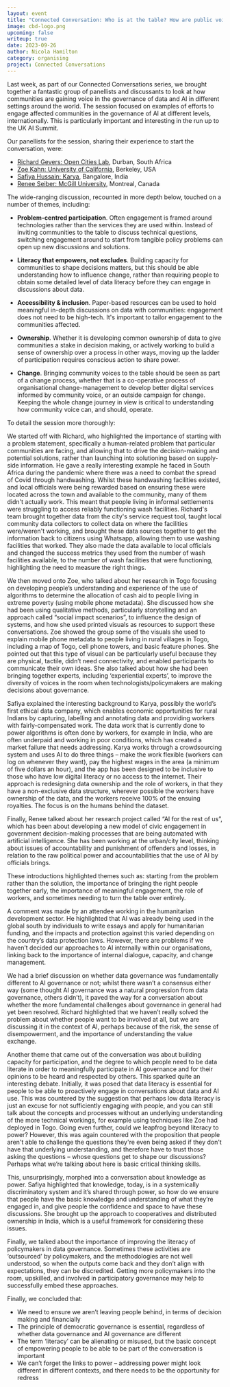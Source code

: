 ```yaml
---
layout: event
title: "Connected Conversation: Who is at the table? How are public voices currently heard in the governance of data and AI?"
image: cbd-logo.png
upcoming: false
writeup: true
date: 2023-09-26
author: Nicola Hamilton
category: organising
project: Connected Conversations
---
```


Last week, as part of our Connected Conversations series, we brought together a fantastic group of panellists and discussants to look at how communities are gaining voice in the governance of data and AI in different settings around the world. The session focused on examples of efforts to engage affected communities in the governance of AI at different levels, internationally. This is particularly important and interesting in the run up to the UK AI Summit.

Our panellists for the session, sharing their experience to start the conversation, were:
* [Richard Gevers: Open Cities Lab](https://www.opencitieslab.org/about), Durban, South Africa
* [Zoe Kahn: University of California](https://www.ischool.berkeley.edu/people/zoe-kahn), Berkeley, USA
* [Safiya Hussain: Karya](https://www.karya.in/about.html), Bangalore, India
* [Renee Seiber: McGill University](https://www.mcgill.ca/geography/people-0/sieber), Montreal, Canada

The wide-ranging discussion, recounted in more depth below, touched on a number of themes, including:
* **Problem-centred participation**. Often engagement is framed around technologies rather than the services they are used within. Instead of inviting communities to the table to discuss technical questions, switching engagement around to start from tangible policy problems can open up new discussions and solutions.

* **Literacy that empowers, not excludes**. Building capacity for communities to shape decisions matters, but this should be able understanding how to influence change, rather than requiring people to obtain some detailed level of data literacy before they can engage in discussions about data.

* **Accessibility & inclusion**. Paper-based resources can be used to hold meaningful in-depth discussions on data with communities: engagement does not need to be high-tech. It's important to tailor engagement to the communities affected.

* **Ownership**. Whether it is developing common ownership of data to give communities a stake in decision making, or actively working to build a sense of ownership over a process in other ways, moving up the ladder of participation requires conscious action to share power.

* **Change**. Bringing community voices to the table should be seen as part of a change process, whether that is a co-operative process of organisational change-management to develop better digital services informed by community voice, or an outside campaign for change. Keeping the whole change journey in view is critical to understanding how community voice can, and should, operate.

To detail the session more thoroughly:

We started off with Richard, who highlighted the importance of starting with a problem statement, specifically a human-related problem that particular communities are facing, and allowing that to drive the decision-making and potential solutions, rather than launching into solutioning based on supply-side information. He gave a really interesting example he faced in South Africa during the pandemic where there was a need to combat the spread of Covid through handwashing. Whilst these handwashing facilities existed, and local officials were being rewarded based on ensuring these were located across the town and available to the community, many of them didn't actually work. This meant that people living in informal settlements were struggling to access reliably functioning wash facilities. Richard's team brought together data from the city's service request tool, taught local community data collectors to collect data on where the facilities were/weren't working, and brought these data sources together to get the information back to citizens using Whatsapp, allowing them to use washing facilities that worked. They also made the data available to local officials and changed the success metrics they used from the number of wash facilities available, to the number of wash facilities that were functioning, highlighting the need to measure the right things.

We then moved onto Zoe, who talked about her research in Togo focusing on developing people’s understanding and experience of the use of algorithms to determine the allocation of cash aid to people living in extreme poverty (using mobile phone metadata). She discussed how she had been using qualitative methods, particularly storytelling and an approach called “social impact scenarios”, to influence the design of systems, and how she used printed visuals  as resources to support these conversations. Zoe showed the group some of the visuals she used to explain mobile phone metadata to people living in rural villages in Togo, including a map of Togo, cell phone towers, and basic feature phones. She pointed out that this type of visual can be particularly useful because they are physical, tactile, didn’t need connectivity, and enabled participants to communicate their own ideas. She also talked about how she had been bringing together experts, including ‘experiential experts’, to improve the diversity of voices in the room when technologists/policymakers are making decisions about governance.

Safiya explained the interesting background to Karya, possibly the world’s first ethical data company, which enables economic opportunities for rural Indians by capturing, labelling and annotating data and providing workers with fairly-compensated work. The data work that is currently done to power algorithms is often done by workers, for example in India, who are often underpaid and working in poor conditions, which has created a market failure that needs addressing. Karya works through a crowdsourcing system and uses AI to do three things – make the work flexible (workers can log on whenever they want), pay the highest wages in the area (a minimum of five dollars an hour), and the app has been designed to be inclusive to those who have low digital literacy or no access to the internet. Their approach is redesigning data ownership and the role of workers, in that they have a non-exclusive data structure, wherever possible the workers have ownership of the data, and the workers receive 100% of the ensuing royalties. The focus is on the humans behind the dataset.

Finally, Renee talked about her research project called “AI for the rest of us”, which has been about developing a new model of civic engagement in government decision-making processes that are being automated with artificial intelligence. She has been working at the urban/city level, thinking about issues of accountability and punishment of offenders and losses, in relation to the raw political power and accountabilities that the use of AI by officials brings.

These introductions highlighted themes such as: starting from the problem rather than the solution, the importance of bringing the right people together early, the importance of meaningful engagement, the role of workers, and sometimes needing to turn the table over entirely.

A comment was made by an attendee working in the humanitarian development sector. He highlighted that AI was already being used in the global south by individuals to write essays and apply for humanitarian funding, and the impacts and protection against this varied depending on the country’s data protection laws. However, there are problems if we haven’t decided our approaches to AI internally within our organisations, linking back to the importance of internal dialogue, capacity, and change management.

We had a brief discussion on whether data governance was fundamentally different to AI governance or not; whilst there wasn’t a consensus either way (some thought AI governance was a natural progression from data governance, others didn’t), it paved the way for a conversation about whether the more fundamental challenges about governance in general had yet been resolved. Richard highlighted that we haven’t really solved the problem about whether people want to be involved at all, but we are discussing it in the context of AI, perhaps because of the risk, the sense of disempowerment, and the importance of understanding the value exchange.

Another theme that came out of the conversation was about building capacity for participation, and the degree to which people need to be data literate in order to meaningfully participate in AI governance and for their opinions to be heard and respected by others. This sparked quite an interesting debate. Initially, it was posed that data literacy is essential for people to be able to proactively engage in conversations about data and AI use. This was countered by the suggestion that perhaps low data literacy is just an excuse for not sufficiently engaging with people, and you can still talk about the concepts and processes without an underlying understanding of the more technical workings, for example using techniques like Zoe had deployed in Togo. Going even further, could we leapfrog beyond literacy to power? However, this was again countered with the proposition that people aren't able to challenge the questions they're even being asked if they don't have that underlying understanding, and therefore have to trust those asking the questions – whose questions get to shape our discussions? Perhaps what we’re talking about here is basic critical thinking skills.

This, unsurprisingly, morphed into a conversation about knowledge as power. Safiya highlighted that knowledge, today, is in a systemically discriminatory system and it’s shared through power, so how do we ensure that people have the basic knowledge and understanding of what they’re engaged in, and give people the confidence and space to have these discussions. She brought up the approach to cooperatives and distributed ownership in India, which is a useful framework for considering these issues.

Finally, we talked about the importance of improving the literacy of policymakers in data governance. Sometimes these activities are ‘outsourced’ by policymakers, and the methodologies are not well understood, so when the outputs come back and they don’t align with expectations, they can be discredited. Getting more policymakers into the room, upskilled, and involved in participatory governance may help to successfully embed these approaches.

Finally, we concluded that:
* We need to ensure we aren’t leaving people behind, in terms of decision making and financially
* The principle of democratic governance is essential, regardless of whether data governance and AI governance are different
* The term ‘literacy’ can be alienating or misused, but the basic concept of empowering people to be able to be part of the conversation is important
* We can’t forget the links to power – addressing power might look different in different contexts, and there needs to be the opportunity for redress